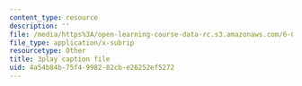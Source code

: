 ```yaml
---
content_type: resource
description: ''
file: /media/https%3A/open-learning-course-data-rc.s3.amazonaws.com/6-004-computation-structures-spring-2017/4a54b84b75f4998282cbe26252ef5272_3YjMdixww4c.srt
file_type: application/x-subrip
resourcetype: Other
title: 3play caption file
uid: 4a54b84b-75f4-9982-82cb-e26252ef5272
---
```


